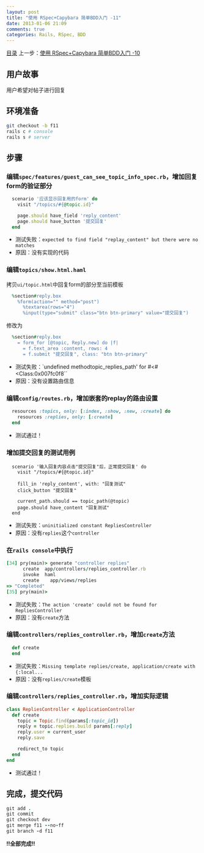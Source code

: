 ```yaml
---
layout: post
title: "使用 RSpec+Capybara 简单BDD入门 -11"
date: 2013-01-06 21:09
comments: true
categories: Rails, RSpec, BDD
---
```

[目录](/blog/2013/01/06/ruby-china-clone-cover)
上一步：[使用 RSpec+Capybara 简单BDD入门 -10](/blog/2013/01/06/ruby-china-clone-10)

## 用户故事

用户希望对帖子进行回复

## 环境准备

```bash
git checkout -b f11
rails c # console
rails s # server
```

## 步骤

### 编辑`spec/features/guest_can_see_topic_info_spec.rb`，增加回复form的验证部分

```rb
  scenario '应该显示回复用的form' do
    visit "/topics/#{@topic.id}"

    page.should have_field 'reply_content'
    page.should have_button '提交回复'
  end
```

- 测试失败：`expected to find field "replay_content" but there were no matches`
- 原因：没有实现的代码

### 编辑`topics/show.html.haml`

拷贝`ui/topic.html`中回复form的部分至当前模板

```rb
  %section#reply.box
    %form(action="" method="post")
      %textarea(rows="4")
      %input(type="submit" class="btn btn-primary" value="提交回复")
```

修改为

```rb
  %section#reply.box
    = form_for [@topic, Reply.new] do |f|
      = f.text_area :content, rows: 4
      = f.submit "提交回复", class: "btn btn-primary"
```

- 测试失败：`undefined methodtopic_replies_path' for #<#<Class:0x007fc0f8``
- 原因：没有设置路由信息

### 编辑`config/routes.rb`，增加嵌套的replay的路由设置

```rb
  resources :topics, only: [:index, :show, :new, :create] do
    resources :replies, only: [:create]
  end
```

- 测试通过！

### 增加提交回复的测试用例

```
  scenario '输入回复内容点击"提交回复"后，正常提交回复' do
    visit "/topics/#{@topic.id}"

    fill_in 'reply_content', with: "回复测试"
    click_button "提交回复"

    current_path.should == topic_path(@topic)
    page.should have_content "回复测试"
  end
```

- 测试失败：`uninitialized constant RepliesController`
- 原因：没有`replies`这个`controller`

### 在`rails console`中执行

```rb
[34] pry(main)> generate "controller replies"
      create  app/controllers/replies_controller.rb
      invoke  haml
      create    app/views/replies
=> "Completed"
[35] pry(main)>
```

- 测试失败：`The action 'create' could not be found for RepliesController`
- 原因：没有`create`方法

### 编辑`controllers/replies_controller.rb`，增加`create`方法

```rb
  def create
  end
```

- 测试失败：`Missing template replies/create, application/create with {:local...`
- 原因：没有`replies/create`模板

### 编辑`controllers/replies_controller.rb`，增加实际逻辑

```rb
class RepliesController < ApplicationController
  def create
    topic = Topic.find(params[:topic_id])
    reply = topic.replies.build params[:reply]
    reply.user = current_user
    reply.save

    redirect_to topic
  end
end
```

- 测试通过！

## 完成，提交代码

```rb
git add .
git commit 
git checkout dev
git merge f11 --no-ff
git branch -d f11
```

**!!全部完成!!**